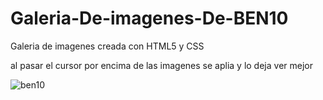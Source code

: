 # Galeria-De-imagenes-De-BEN10
Galeria de imagenes creada con HTML5 y CSS 

al pasar el cursor por encima de las imagenes se aplia y lo deja ver mejor


![ben10](https://github.com/FedexCode/Galeria-De-imagenes-De-BEN10/assets/76134167/3235245f-e4c8-4fc6-8338-8c99a59ecb93)
